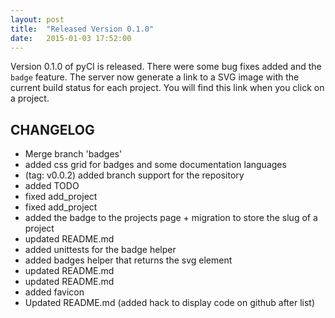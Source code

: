 ```yaml
---
layout: post
title:  "Released Version 0.1.0"
date:   2015-01-03 17:52:00
---
```

Version 0.1.0 of pyCI is released. There were some bug fixes added and the `badge` feature. The server now
generate a link to a SVG image with the current build status for each project. You will find this link
when you click on a project.

## CHANGELOG

* Merge branch 'badges'
* added css grid for badges and some documentation languages
* (tag: v0.0.2) added branch support for the repository
* added TODO
* fixed add_project
* fixed add_project
* added the badge to the projects page + migration to store the slug of a project
* updated README.md
* added unittests for the badge helper
* added badges helper that returns the svg element
* updated README.md
* updated README.md
* added favicon
* Updated README.md (added hack to display code on github after list)